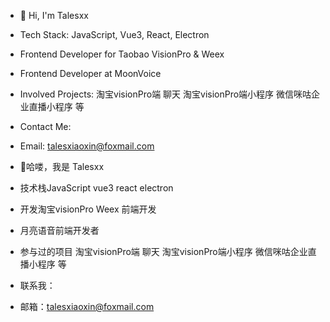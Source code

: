 - 👋 Hi, I'm Talesxx
- Tech Stack: JavaScript, Vue3, React, Electron
- Frontend Developer for Taobao VisionPro & Weex
- Frontend Developer at MoonVoice
- Involved Projects: 淘宝visionPro端 聊天   淘宝visionPro端小程序   微信咪咕企业直播小程序 等
- Contact Me:
- Email: talesxiaoxin@foxmail.com

- 👋哈喽，我是 Talesxx
- 技术栈JavaScript vue3  react electron 
- 开发淘宝visionPro Weex 前端开发
- 月亮语音前端开发者
- 参与过的项目 淘宝visionPro端 聊天   淘宝visionPro端小程序  微信咪咕企业直播小程序 等
- 联系我：
-  邮箱：talesxiaoxin@foxmail.com

 



<!---
Talesxx/Talesxx is a ✨ special ✨ repository because its `README.md` (this file) appears on your GitHub profile.
You can click the Preview link to take a look at your changes.
--->

